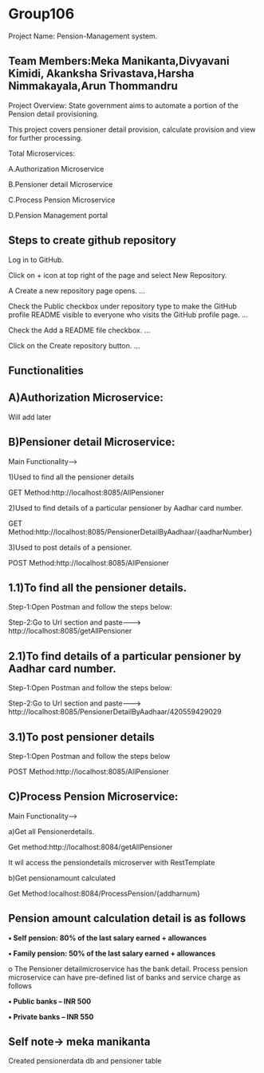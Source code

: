 # Group106

Project Name: Pension-Management system.

Team Members:Meka Manikanta,Divyavani Kimidi, Akanksha Srivastava,Harsha Nimmakayala,Arun Thommandru
---------------

Project Overview:
State government aims to automate a portion of the Pension detail provisioning.

This project covers pensioner detail provision, calculate provision and view for further processing.

Total Microservices:

A.Authorization Microservice

B.Pensioner detail Microservice

C.Process Pension Microservice

D.Pension Management portal

Steps to create github repository
---------------
Log in to GitHub.

Click on + icon at top right of the page and select New Repository.

A Create a new repository page opens. ...

Check the Public checkbox under repository type to make the GitHub profile README visible to everyone who visits the GitHub profile page. ...

Check the Add a README file checkbox. ...

Click on the Create repository button. ...

Functionalities
---------------

A)Authorization Microservice:
-----------------------------

Will add later

B)Pensioner detail Microservice:
--------------------------------

Main Functionality-->

1)Used to find all the pensioner details

GET Method:http://localhost:8085/AllPensioner

2)Used to find details of a particular pensioner by Aadhar card number. 

GET Method:http://localhost:8085/PensionerDetailByAadhaar/{aadharNumber}

3)Used to post details of a pensioner.

POST Method:http://localhost:8085/AllPensioner


1.1)To find all the pensioner details.
------------------------------------

Step-1:Open Postman and follow the steps below:
 
Step-2:Go to Url section and paste---> http://localhost:8085/getAllPensioner

2.1)To find details of a particular pensioner by Aadhar card number.
-----------------------------------------------------------------

Step-1:Open Postman and follow the steps below:

Step-2:Go to Url section and paste---> http://localhost:8085/PensionerDetailByAadhaar/420559429029

3.1)To post pensioner details
----------------------------------------------

Step-1:Open Postman and follow the steps below

POST Method:http://localhost:8085/AllPensioner

C)Process Pension Microservice:
-------------------------------

Main Functionality-->

a)Get all Pensionerdetails.

Get method:http://localhost:8084/getAllPensioner

It wil access the pensiondetails microserver with RestTemplate

b)Get pensionamount calculated

Get Method:localhost:8084/ProcessPension/{addharnum}



Pension amount calculation detail is as follows
------------------------------------------------
**▪ Self pension: 80% of the last salary earned + allowances**

**▪ Family pension: 50% of the last salary earned + allowances**

o The Pensioner detailmicroservice has the bank detail. Process pension microservice can have pre-defined list of banks and service charge as follows

**▪ Public banks – INR 500**

**▪ Private banks – INR 550**
 

Self note-> meka manikanta
---------
Created pensionerdata db and pensioner table

